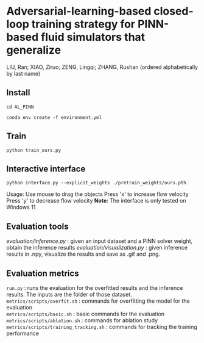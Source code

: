 # Adversarial-learning-based closed-loop training strategy for PINN-based fluid simulators that generalize
LIU, Ran; XIAO, Ziruo; ZENG, Lingqi; ZHANG, Rushan (ordered alphabetically by last name)

## Install
```
cd AL_PINN
```

```
conda env create -f environment.yml
```

## Train
```
python train_ours.py
```

## Interactive interface
```
python interface.py --explicit_weights ./pretrain_weights/ours.pth
```
Usage:
    Use mouse to drag the objects
    Press 'x' to increase flow velocity
    Press 'y' to decrease flow velocity
**Note**: The interface is only tested on Windows 11

## Evaluation tools

*evaluation/inference.py* : given an input dataset and a PINN solver weight, obtain the inference results
*evaluation/visualization.py* : given inference results in .npy, visualize the results and save as .gif and .png.
    
## Evaluation metrics
`run.py` : runs the evaluation for the overfitted results and the inference results. The inputs are the folder of those dataset. \
`metrics/scripts/overfit.sh` : commands for overfitting the model for the evaluation \
`metrics/scripts/basic.sh` : basic commands for the evaluation \
`metrics/scripts/ablation.sh` : commands for ablation study \
`metrics/scripts/training_tracking.sh` : commands for tracking the training performance